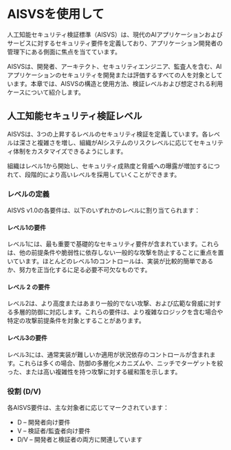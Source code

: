 # AISVSを使用して

人工知能セキュリティ検証標準（AISVS）は、現代のAIアプリケーションおよびサービスに対するセキュリティ要件を定義しており、アプリケーション開発者の管理下にある側面に焦点を当てています。

AISVSは、開発者、アーキテクト、セキュリティエンジニア、監査人を含む、AIアプリケーションのセキュリティを開発または評価するすべての人を対象としています。本章では、AISVSの構造と使用方法、検証レベルおよび想定される利用ケースについて紹介します。

## 人工知能セキュリティ検証レベル

AISVSは、3つの上昇するレベルのセキュリティ検証を定義しています。各レベルは深さと複雑さを増し、組織がAIシステムのリスクレベルに応じてセキュリティ体制をカスタマイズできるようにします。

組織はレベル1から開始し、セキュリティ成熟度と脅威への曝露が増加するにつれて、段階的により高いレベルを採用していくことができます。

### レベルの定義

AISVS v1.0の各要件は、以下のいずれかのレベルに割り当てられます：

#### レベル1の要件

レベル1には、最も重要で基礎的なセキュリティ要件が含まれています。これらは、他の前提条件や脆弱性に依存しない一般的な攻撃を防止することに重点を置いています。ほとんどのレベル1のコントロールは、実装が比較的簡単であるか、努力を正当化するに足る必要不可欠なものです。

#### レベル 2 の要件

レベル2は、より高度またはあまり一般的でない攻撃、および広範な脅威に対する多層的防御に対応します。これらの要件は、より複雑なロジックを含む場合や特定の攻撃前提条件を対象とすることがあります。

#### レベル3の要件

レベル3には、通常実装が難しいか適用が状況依存のコントロールが含まれます。これらは多くの場合、防御の多層化メカニズムや、ニッチでターゲットを絞った、または高い複雑性を持つ攻撃に対する緩和策を示します。

### 役割 (D/V)

各AISVS要件は、主な対象者に応じてマークされています：

* D – 開発者向け要件
* V – 検証者/監査者向け要件
* D/V – 開発者と検証者の両方に関連しています

